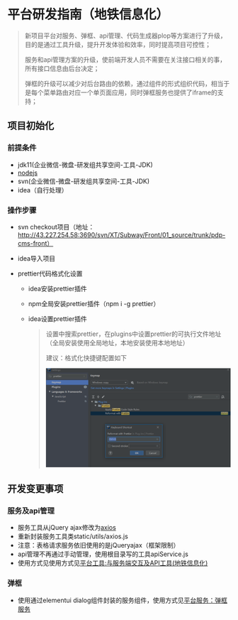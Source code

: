 # 平台研发指南（地铁信息化）

> 新项目平台对服务、弹框、api管理、代码生成器plop等方案进行了升级，目的是通过工具升级，提升开发体验和效率，同时提高项目可控性；
>
> 服务和api管理方案的升级，使前端开发人员不需要在关注接口相关的事，所有接口信息由后台决定；
>
> 弹框的升级可以减少对后台路由的依赖，通过组件的形式组织代码，相当于是每个菜单路由对应一个单页面应用，同时弹框服务也提供了iframe的支持；

## 项目初始化

### 前提条件

- jdk11(企业微信-微盘-研发组共享空间-工具-JDK)
- <a href="http://nodejs.cn/download/">nodejs</a>
- svn(企业微信-微盘-研发组共享空间-工具-JDK)
- idea（自行处理）
### 操作步骤

- svn checkout项目（地址：http://43.227.254.58:3690/svn/XT/Subway/Front/01_source/trunk/pdp-cms-front）

- idea导入项目

- prettier代码格式化设置

  - idea安装prettier插件

  - npm全局安装prettier插件（npm i -g prettier）

  - idea设置prettier插件

    > 设置中搜索prettier，在plugins中设置prettier的可执行文件地址（全局安装使用全局地址，本地安装使用本地地址）
    >
    >
    > 建议：格式化快捷键配置如下
    >
    > ![image-20201009102306679](./web-application-platform-dev-guide.assets/image-20201009102306679.png)





## 开发变更事项

### 服务及api管理

- 服务工具从jQuery ajax修改为<a href="http://www.axios-js.com/">axios</a>
- 重新封装服务工具类static/utils/axios.js
- 注意：表格请求服务依旧使用的是jQueryajax（框架限制）
- api管理不再通过手动管理，使用根目录写的工具apiService.js
- 使用方式见使用方式见[平台工具:与服务端交互及API工具(地铁信息化)](../web-application/base/axios-service.md)

### 弹框

- 使用通过elementui dialog组件封装的服务组件，使用方式见[平台服务：弹框服务](../web-application/base/el-dialog-service.md)





